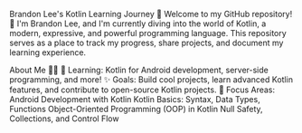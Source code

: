 Brandon Lee's Kotlin Learning Journey 🚀
Welcome to my GitHub repository! 👋 I'm Brandon Lee, and I'm currently diving into the world of Kotlin, a modern, expressive, and powerful programming language. This repository serves as a place to track my progress, share projects, and document my learning experience.

About Me 🧑‍💻
🌱 Learning: Kotlin for Android development, server-side programming, and more!
✨ Goals: Build cool projects, learn advanced Kotlin features, and contribute to open-source Kotlin projects.
🎯 Focus Areas:
Android Development with Kotlin
Kotlin Basics: Syntax, Data Types, Functions
Object-Oriented Programming (OOP) in Kotlin
Null Safety, Collections, and Control Flow
